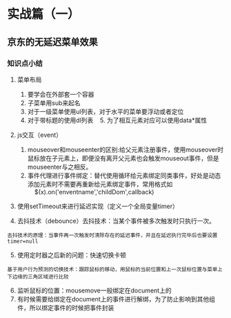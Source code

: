 # 实战篇（一）

## 京东的无延迟菜单效果

### 知识点小结

1. 菜单布局

    1. 要学会在外部套一个容器
    2. 子菜单用sub来起名
    3. 对于一级菜单使用ul列表，对于水平的菜单要浮动或者定位
    4. 对于带标题的使用dl列表
    5. 为了相互元素对应可以使用data*属性
2. js交互（event）

    1. mouseover和mouseenter的区别:给父元素注册事件，使用mouseover时鼠标放在子元素上，即便没有离开父元素也会触发mouseout事件，但是mouseenter与之相反。
    2. 事件代理进行事件绑定：替代使用循环给元素绑定同类事件，好处是动态添加元素时不需要再重新给元素绑定事件，常用格式如  
    
    $(x).on('enventname','childDom',callback)
    
3. 使用setTimeout来进行延迟实现（定义一个全局变量timer）
4. 去抖技术（debounce）去抖技术：当某个事件被多次触发时只执行一次。
```
去抖技术的原理：当事件再一次触发时清除存在的延迟事件，并且在延迟执行完毕后也要设置timer=null
```
5. 使用定时器之后新的问题：快速切换卡顿

```
基于用户行为预测的切换技术：跟踪鼠标的移动，用鼠标的当前位置和上一次鼠标位置与菜单上下边缘的三角区域进行比较
```
6. 监听鼠标的位置：mousemove一般绑定在document上的
7. 有时候需要给绑定在document上的事件进行解绑，为了防止影响到其他组件，所以绑定事件的时候把事件封装

